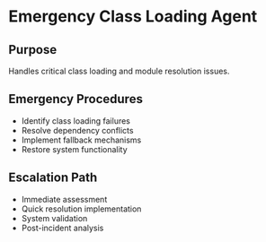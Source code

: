 # Emergency Class Loading Agent

## Purpose
Handles critical class loading and module resolution issues.

## Emergency Procedures
- Identify class loading failures
- Resolve dependency conflicts
- Implement fallback mechanisms
- Restore system functionality

## Escalation Path
- Immediate assessment
- Quick resolution implementation
- System validation
- Post-incident analysis

